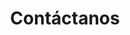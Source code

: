 ---
layout: "contact.njk"
title: "Contáctanos"
image: "/assets/images/new_message.png"
eleventyNavigation:
  key: "Blog"
  url: "https://agile-institute.digitalpress.blog/"
  order: 4
---